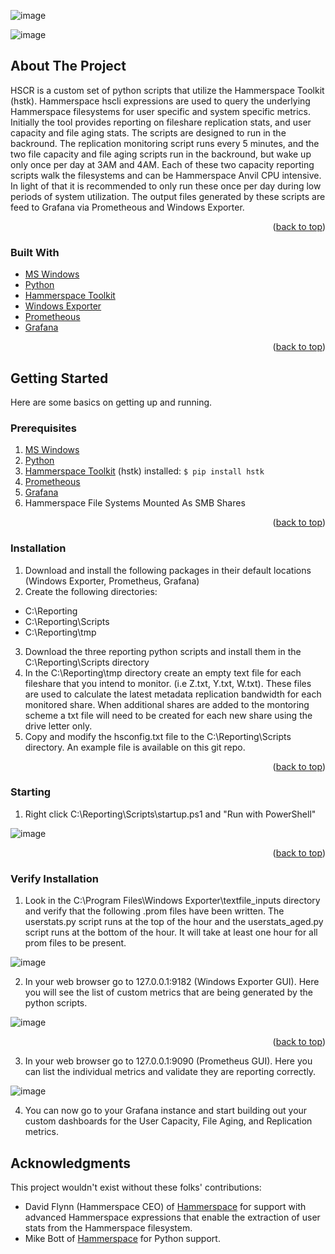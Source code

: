
![image](https://github.com/kircktd/HSCR/assets/105011940/2d4209e5-0394-439d-a655-11dda59a3892)

![image](https://github.com/kircktd/HSCR/assets/105011940/0a85f6a8-eac7-4f42-bde0-ec4eae6268b6)




<!-- ABOUT THE PROJECT -->
## About The Project
HSCR is a custom set of python scripts that utilize the Hammerspace Toolkit (hstk). Hammerspace hscli expressions are used to query the underlying Hammerspace filesystems for user specific and system specific metrics. Initially the tool provides reporting on fileshare replication stats, and user capacity and file aging stats. The scripts are designed to run in the backround. The replication monitoring script runs every 5 minutes, and the two file capacity and file aging scripts run in the backround, but wake up only once per day at 3AM and 4AM. Each of these two capacity reporting scripts walk the filesystems and can be Hammerspace Anvil CPU intensive. In light of that it is recommended to only run these once per day during low periods of system utilization. The output files generated by these scripts are feed to Grafana via Prometheous and Windows Exporter.
<p align="right">(<a href="#top">back to top</a>)</p>

### Built With

* [MS Windows](https://msofficestore.us/?s=windows+11&post_type=product&gad=1&gclid=Cj0KCQjwpPKiBhDvARIsACn-gzD9jcRUlo_C6EHYsHoxFfCgr7VP9E9CKwX3YOFk28z-R3exmq3yXQUaAmgVEALw_wcB)
* [Python](https://python.org/)
* [Hammerspace Toolkit](https://github.com/hammer-space/hstk)
* [Windows Exporter](https://github.com/prometheus-community/windows_exporter)
* [Prometheous](https://prometheus.io/download/)
* [Grafana](https://grafana.com/docs/grafana/latest/setup-grafana/installation/windows/)
<p align="right">(<a href="#top">back to top</a>)</p>

<!-- GETTING STARTED -->
## Getting Started

Here are some basics on getting up and running. 
### Prerequisites
1. [MS Windows](https://msofficestore.us/?s=windows+11&post_type=product&gad=1&gclid=Cj0KCQjwpPKiBhDvARIsACn-gzD9jcRUlo_C6EHYsHoxFfCgr7VP9E9CKwX3YOFk28z-R3exmq3yXQUaAmgVEALw_wcB)
2. [Python](https://python.org/)
3. [Hammerspace Toolkit](https://github.com/hammer-space/hstk) (hstk) installed: `$ pip install hstk`
4. [Prometheous](https://prometheus.io/download/)
5. [Grafana](https://grafana.com/docs/grafana/latest/setup-grafana/installation/windows/)
6. Hammerspace File Systems Mounted As SMB Shares
<p align="right">(<a href="#top">back to top</a>)</p>

### Installation
1. Download and install the following packages in their default locations (Windows Exporter, Prometheus, Grafana)
2. Create the following directories:
  - C:\Reporting
  - C:\Reporting\Scripts
  - C:\Reporting\tmp
3. Download the three reporting python scripts and install them in the C:\Reporting\Scripts directory
4. In the C:\Reporting\tmp directory create an empty text file for each fileshare that you intend to monitor. (i.e Z.txt, Y.txt, W.txt). These files are used to calculate the latest metadata replication bandwidth for each monitored share. When additional shares are added to the montoring scheme a txt file will need to be created for each new share using the drive letter only.
5. Copy and modify the hsconfig.txt file to the C:\Reporting\Scripts directory. An example file is available on this git repo.
<p align="right">(<a href="#top">back to top</a>)</p>

### Starting
1. Right click C:\Reporting\Scripts\startup.ps1 and "Run with PowerShell"

![image](https://github.com/kircktd/HSCR/assets/105011940/69381c84-af1f-4f1b-be0b-16d833c97d47)
<p align="right">(<a href="#top">back to top</a>)</p>

### Verify Installation
1. Look in the C:\Program Files\Windows Exporter\textfile_inputs directory and verify that the following .prom files have been written. The userstats.py script runs at the top of the hour and the userstats_aged.py script runs at the bottom of the hour. It will take at least one hour for all prom files to be present. 

![image](https://github.com/kircktd/HSCR/assets/105011940/cb39e065-4069-45c0-90c0-99f09ad92c41)

2. In your web browser go to 127.0.0.1:9182 (Windows Exporter GUI). Here you will see the list of custom metrics that are being generated by the python scripts.

![image](https://github.com/kircktd/HSCR/assets/105011940/905ed900-63bf-40fc-a5a5-7675c58ad9b6)

<p align="right">(<a href="#top">back to top</a>)</p>

3. In your web browser go to 127.0.0.1:9090 (Prometheus GUI). Here you can list the individual metrics and validate they are reporting correctly.

![image](https://github.com/kircktd/HSCR/assets/105011940/a2ce3bec-bdd1-4c96-acc1-fff818c5a075)

4. You can now go to your Grafana instance and start building out your custom dashboards for the User Capacity, File Aging, and Replication metrics.

## Acknowledgments

This project wouldn't exist without these folks' contributions:

* David Flynn (Hammerspace CEO) of [Hammerspace](https://hammerspace.com)
for support with advanced Hammerspace expressions that enable the extraction of user stats from the Hammerspace filesystem.
* Mike Bott of [Hammerspace](https://hammerspace.com)
for Python support.

